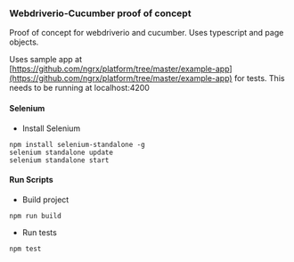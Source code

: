 ### Webdriverio-Cucumber proof of concept

Proof of concept for webdriverio and cucumber. Uses typescript and page
objects.  

Uses sample app at
[https://github.com/ngrx/platform/tree/master/example-app](https://github.com/ngrx/platform/tree/master/example-app) for tests. This
needs to be running at localhost:4200 

#### Selenium

* Install Selenium
```
npm install selenium-standalone -g
selenium standalone update
selenium standalone start
```

#### Run Scripts

* Build project
```
npm run build
```

* Run tests
```
npm test
```
